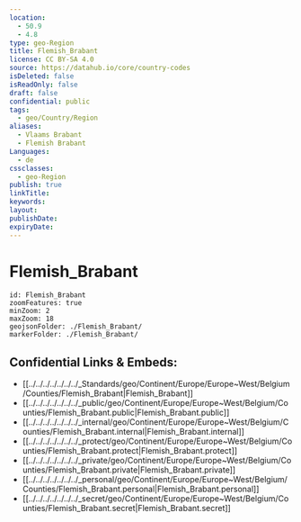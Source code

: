 ```yaml
---
location:
  - 50.9
  - 4.8
type: geo-Region
title: Flemish_Brabant
license: CC BY-SA 4.0
source: https://datahub.io/core/country-codes
isDeleted: false
isReadOnly: false
draft: false
confidential: public
tags:
  - geo/Country/Region
aliases:
  - Vlaams Brabant
  - Flemish Brabant
Languages:
  - de
cssclasses:
  - geo-Region
publish: true
linkTitle: 
keywords: 
layout: 
publishDate: 
expiryDate:
---
```


# Flemish_Brabant

```leaflet
id: Flemish_Brabant
zoomFeatures: true 
minZoom: 2 
maxZoom: 18
geojsonFolder: ./Flemish_Brabant/
markerFolder: ./Flemish_Brabant/
```


## Confidential Links & Embeds: 
- [[../../../../../../../_Standards/geo/Continent/Europe/Europe~West/Belgium/Counties/Flemish_Brabant|Flemish_Brabant]] 
- [[../../../../../../../_public/geo/Continent/Europe/Europe~West/Belgium/Counties/Flemish_Brabant.public|Flemish_Brabant.public]] 
- [[../../../../../../../_internal/geo/Continent/Europe/Europe~West/Belgium/Counties/Flemish_Brabant.internal|Flemish_Brabant.internal]] 
- [[../../../../../../../_protect/geo/Continent/Europe/Europe~West/Belgium/Counties/Flemish_Brabant.protect|Flemish_Brabant.protect]] 
- [[../../../../../../../_private/geo/Continent/Europe/Europe~West/Belgium/Counties/Flemish_Brabant.private|Flemish_Brabant.private]] 
- [[../../../../../../../_personal/geo/Continent/Europe/Europe~West/Belgium/Counties/Flemish_Brabant.personal|Flemish_Brabant.personal]] 
- [[../../../../../../../_secret/geo/Continent/Europe/Europe~West/Belgium/Counties/Flemish_Brabant.secret|Flemish_Brabant.secret]] 

